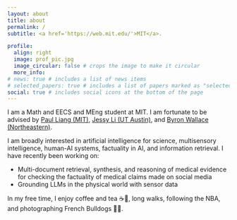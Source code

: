 ```yaml
---
layout: about
title: about
permalink: /
subtitle: <a href='https://web.mit.edu/'>MIT</a>.

profile:
  align: right
  image: prof_pic.jpg
  image_circular: false # crops the image to make it circular
  more_info:
# news: true # includes a list of news items
# selected_papers: true # includes a list of papers marked as "selected={true}"
social: true # includes social icons at the bottom of the page
---
```


I am a Math and EECS and MEng student at MIT. I am fortunate to be advised by [Paul Liang (MIT)](https://pliang279.github.io/), [Jessy Li (UT Austin)](https://jessyli.com/), and [Byron Wallace (Northeastern)](https://www.byronwallace.com/).

I am broadly interested in artificial intelligence for science, multisensory intelligence, human-AI systems, factuality in AI, and information retrieval. I have recently been working on:
* Multi-document retrieval, synthesis, and reasoning of medical evidence for checking the factuality of medical claims made on social media
* Grounding LLMs in the physical world with sensor data

In my free time, I enjoy coffee and tea ☕🍵, long walks, following the NBA, and photographing French Bulldogs 📸🐶.
